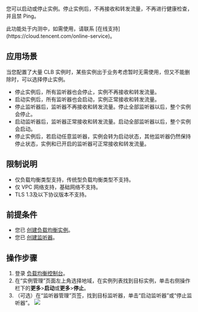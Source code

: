 您可以启动或停止实例。停止实例后，不再接收和转发流量，不再进行健康检查，并且禁 Ping。

<dx-alert infotype="explain" title="">
此功能处于内测中，如需使用，请联系 [在线支持](https://cloud.tencent.com/online-service)。
</dx-alert>



## 应用场景
当您配置了大量 CLB 实例时，某些实例出于业务考虑暂时无需使用，但又不能删除时，可以选择停止实例。
- 停止实例后，所有监听器也会停止，实例不再接收和转发流量。
- 启动实例后，所有监听器也会启动，实例正常接收和转发流量。
- 停止监听器后，监听器不再接收和转发流量。停止全部监听器以后，整个实例会停止。
- 启动监听器后，监听器正常接收和转发流量。启动全部监听器以后，整个实例会启动。
- 停止实例后，若启动任意监听器，实例会转为启动状态，其他监听器仍然保持停止状态，实例和已开启的监听器可正常接收和转发流量。


## 限制说明
- 仅负载均衡类型支持，传统型负载均衡类型不支持。
- 仅 VPC 网络支持，基础网络不支持。
- TLS 1.3及以下协议版本不支持。

## 前提条件
- 您已 [创建负载均衡实例](https://cloud.tencent.com/document/product/214/6149)。
- 您已 [创建监听器](https://cloud.tencent.com/document/product/214/6096)。

## 操作步骤
1. 登录 [负载均衡控制台](https://console.cloud.tencent.com/loadbalance)。
2. 在“实例管理”页面左上角选择地域，在实例列表找到目标实例，单击右侧操作栏下的**更多**>**启动**或**更多**>**停止**。
3. （可选）在“监听器管理”页签，找到目标监听器，单击“启动监听器”或“停止监听器”。
![](https://qcloudimg.tencent-cloud.cn/raw/e1b3fb70d55a088955100690448c32a5.png)
